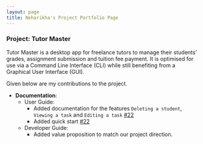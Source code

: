 ```yaml
---
layout: page
title: Neharikha's Project Portfolio Page
---
```


### Project: Tutor Master

Tutor Master is a desktop app for freelance tutors to manage their students’ grades, assignment submission and tuition 
fee payment. It is optimised for use via a Command Line Interface (CLI) while still benefiting from a Graphical 
User Interface (GUI).

Given below are my contributions to the project.

* **Documentation**:
    * User Guide:
        * Added documentation for the features `Deleting a student`, `Viewing a task` and `Editing a task` [\#22]()
        * Added quick start [\#22]()
    * Developer Guide:
        * Added value proposition to match our project direction.
